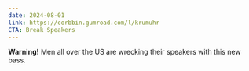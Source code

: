 ```yaml
---
date: 2024-08-01
link: https://corbbin.gumroad.com/l/krumuhr
CTA: Break Speakers
---
```


**Warning!** Men all over the US are wrecking their speakers with this new bass.
